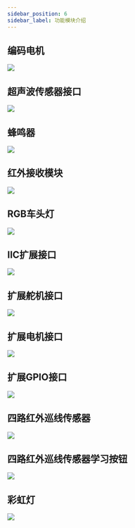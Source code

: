 ```yaml
---
sidebar_position: 6
sidebar_label: 功能模块介绍
---
```


## 编码电机

![](./images/cutebot-pro-function-01.png)


## 超声波传感器接口

![](./images/cutebot-pro-function-02.png)

## 蜂鸣器

![](./images/cutebot-pro-function-03.png)

## 红外接收模块

![](./images/cutebot-pro-function-04.png)

## RGB车头灯

![](./images/cutebot-pro-function-05.png)

## IIC扩展接口

![](./images/cutebot-pro-function-06.png)

## 扩展舵机接口

![](./images/cutebot-pro-function-07.png)

## 扩展电机接口

![](./images/cutebot-pro-function-08.png)

## 扩展GPIO接口

![](./images/cutebot-pro-function-09.png)

## 四路红外巡线传感器

![](./images/cutebot-pro-function-10.png)

## 四路红外巡线传感器学习按钮

![](./images/cutebot-pro-function-11.png)

## 彩虹灯

![](./images/cutebot-pro-function-12.png)
